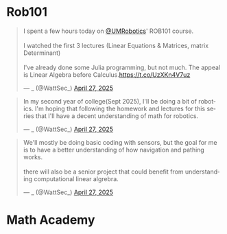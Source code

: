 # Rob101

<blockquote class="twitter-tweet" data-media-max-width="560"><p lang="en" dir="ltr">I spent a few hours today on <a href="https://twitter.com/UMRobotics?ref_src=twsrc%5Etfw">@UMRobotics</a>&#39; ROB101 course. <br><br>I watched the first 3 lectures (Linear Equations &amp; Matrices, matrix Determinant) <br><br>I&#39;ve already done some Julia programming, but not much. The appeal is Linear Algebra before Calculus.<a href="https://t.co/UzXKn4V7uz">https://t.co/UzXKn4V7uz</a></p>&mdash; _ (@WattSec_) <a href="https://twitter.com/WattSec_/status/1916296951793848619?ref_src=twsrc%5Etfw">April 27, 2025</a></blockquote>

<blockquote class="twitter-tweet"><p lang="en" dir="ltr">In my second year of college(Sept 2025), I&#39;ll be doing a bit of robotics. I&#39;m hoping that following the homework and lectures for this series that I&#39;ll have a decent understanding of math for robotics.</p>&mdash; _ (@WattSec_) <a href="https://twitter.com/WattSec_/status/1916296953349972356?ref_src=twsrc%5Etfw">April 27, 2025</a></blockquote>

<blockquote class="twitter-tweet"><p lang="en" dir="ltr">We&#39;ll mostly be doing basic coding with sensors, but the goal for me is to have a better understanding of how navigation and pathing works. <br><br>there will also be a senior project that could benefit from understanding computational linear algrebra.</p>&mdash; _ (@WattSec_) <a href="https://twitter.com/WattSec_/status/1916296954759270551?ref_src=twsrc%5Etfw">April 27, 2025</a></blockquote> 

# Math Academy

